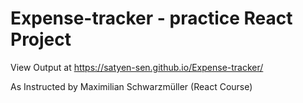 # Expense-tracker - practice React Project  

View Output at  https://satyen-sen.github.io/Expense-tracker/


As Instructed by Maximilian Schwarzmüller (React Course) 
